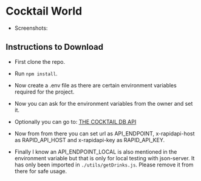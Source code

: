 # Cocktail World

- Screenshots:

[](./screenshots/Home.jpeg "HOME Page")

[](./screenshots/Product.jpeg "Product Page")

## Instructions to Download

- First clone the repo.

- Run ```npm install```.

- Now create a .env file as there are certain environment variables required for the project.

- Now you can ask for the environment variables from the owner and set it.

- Optionally you can go to: [THE COCKTAIL DB API](https://rapidapi.com/thecocktaildb/api/the-cocktail-db)

- Now from from there you can set url as API_ENDPOINT, x-rapidapi-host as RAPID_API_HOST and x-rapidapi-key as RAPID_API_KEY.

- Finally I know an API_ENDPOINT_LOCAL is also mentioned in the environment variable but that is only for local testing with json-server. It has only been imported in ```./utils/getDrinks.js```. Please remove it from there for safe usage.

